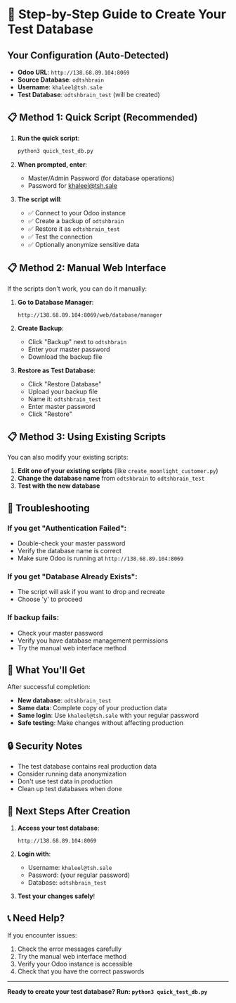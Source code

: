 # 🚀 Step-by-Step Guide to Create Your Test Database

## Your Configuration (Auto-Detected)
- **Odoo URL**: `http://138.68.89.104:8069`
- **Source Database**: `odtshbrain`
- **Username**: `khaleel@tsh.sale`
- **Test Database**: `odtshbrain_test` (will be created)

## 📋 Method 1: Quick Script (Recommended)

1. **Run the quick script**:
   ```bash
   python3 quick_test_db.py
   ```

2. **When prompted, enter**:
   - Master/Admin Password (for database operations)
   - Password for khaleel@tsh.sale

3. **The script will**:
   - ✅ Connect to your Odoo instance
   - ✅ Create a backup of `odtshbrain`
   - ✅ Restore it as `odtshbrain_test`
   - ✅ Test the connection
   - ✅ Optionally anonymize sensitive data

## 📋 Method 2: Manual Web Interface

If the scripts don't work, you can do it manually:

1. **Go to Database Manager**:
   ```
   http://138.68.89.104:8069/web/database/manager
   ```

2. **Create Backup**:
   - Click "Backup" next to `odtshbrain`
   - Enter your master password
   - Download the backup file

3. **Restore as Test Database**:
   - Click "Restore Database"
   - Upload your backup file
   - Name it: `odtshbrain_test`
   - Enter master password
   - Click "Restore"

## 📋 Method 3: Using Existing Scripts

You can also modify your existing scripts:

1. **Edit one of your existing scripts** (like `create_moonlight_customer.py`)
2. **Change the database name** from `odtshbrain` to `odtshbrain_test`
3. **Test with the new database**

## 🔧 Troubleshooting

### If you get "Authentication Failed":
- Double-check your master password
- Verify the database name is correct
- Make sure Odoo is running at `http://138.68.89.104:8069`

### If you get "Database Already Exists":
- The script will ask if you want to drop and recreate
- Choose 'y' to proceed

### If backup fails:
- Check your master password
- Verify you have database management permissions
- Try the manual web interface method

## 🎯 What You'll Get

After successful completion:
- **New database**: `odtshbrain_test`
- **Same data**: Complete copy of your production data
- **Same login**: Use `khaleel@tsh.sale` with your regular password
- **Safe testing**: Make changes without affecting production

## 🔒 Security Notes

- The test database contains real production data
- Consider running data anonymization
- Don't use test data in production
- Clean up test databases when done

## 🚀 Next Steps After Creation

1. **Access your test database**:
   ```
   http://138.68.89.104:8069
   ```

2. **Login with**:
   - Username: `khaleel@tsh.sale`
   - Password: (your regular password)
   - Database: `odtshbrain_test`

3. **Test your changes safely**!

## 📞 Need Help?

If you encounter issues:
1. Check the error messages carefully
2. Try the manual web interface method
3. Verify your Odoo instance is accessible
4. Check that you have the correct passwords

---

**Ready to create your test database? Run: `python3 quick_test_db.py`**